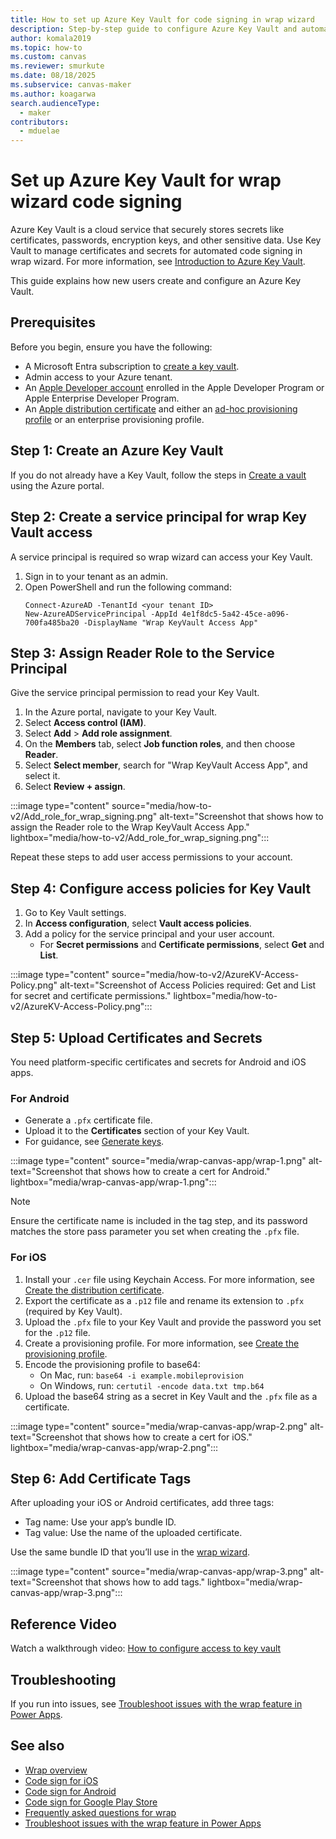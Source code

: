 ```yaml
---
title: How to set up Azure Key Vault for code signing in wrap wizard
description: Step-by-step guide to configure Azure Key Vault and automate code signing for native mobile apps in wrap wizard.
author: komala2019
ms.topic: how-to
ms.custom: canvas
ms.reviewer: smurkute
ms.date: 08/18/2025
ms.subservice: canvas-maker
ms.author: koagarwa
search.audienceType: 
  - maker
contributors:
  - mduelae
---
```


# Set up Azure Key Vault for wrap wizard code signing

Azure Key Vault is a cloud service that securely stores secrets like certificates, passwords, encryption keys, and other sensitive data. Use Key Vault to manage certificates and secrets for automated code signing in wrap wizard. For more information, see [Introduction to Azure Key Vault](/azure/key-vault/general/overview).  

This guide explains how new users create and configure an Azure Key Vault.

## Prerequisites

Before you begin, ensure you have the following:

- A Microsoft Entra subscription to [create a key vault](/azure/key-vault/general/quick-create-portal).
- Admin access to your Azure tenant.
- An [Apple Developer account](https://developer.apple.com) enrolled in the Apple Developer Program or Apple Enterprise Developer Program.
- An [Apple distribution certificate](code-sign-ios.md#create-distribution-certificate) and either an [ad-hoc provisioning profile](code-sign-ios.md#create-ios-provisioning-profile) or an enterprise provisioning profile.

## Step 1: Create an Azure Key Vault

If you do not already have a Key Vault, follow the steps in [Create a vault](/azure/key-vault/general/quick-create-portal#create-a-vault) using the Azure portal.

## Step 2: Create a service principal for wrap Key Vault access

A service principal is required so wrap wizard can access your Key Vault.

1. Sign in to your tenant as an admin.
2. Open PowerShell and run the following command:
   ```
   Connect-AzureAD -TenantId <your tenant ID>
   New-AzureADServicePrincipal -AppId 4e1f8dc5-5a42-45ce-a096-700fa485ba20 -DisplayName "Wrap KeyVault Access App"
   ```

## Step 3: Assign Reader Role to the Service Principal

Give the service principal permission to read your Key Vault.

1. In the Azure portal, navigate to your Key Vault.
2. Select **Access control (IAM)**.
3. Select **Add** > **Add role assignment**.  
4. On the **Members** tab, select **Job function roles**, and  then choose **Reader**.
5. Select **Select member**, search for "Wrap KeyVault Access App", and select it.
6. Select **Review + assign**.

:::image type="content" source="media/how-to-v2/Add_role_for_wrap_signing.png" alt-text="Screenshot that shows how to assign the Reader role to the Wrap KeyVault Access App." lightbox="media/how-to-v2/Add_role_for_wrap_signing.png":::

Repeat these steps to add user access permissions to your account.

## Step 4: Configure access policies for Key Vault

1. Go to Key Vault settings.
2. In **Access configuration**, select **Vault access policies**.
3. Add a policy for the service principal and your user account.
    - For **Secret permissions** and **Certificate permissions**, select **Get** and **List**.

:::image type="content" source="media/how-to-v2/AzureKV-Access-Policy.png" alt-text="Screenshot of Access Policies required: Get and List for secret and certificate permissions." lightbox="media/how-to-v2/AzureKV-Access-Policy.png":::

## Step 5: Upload Certificates and Secrets

You need platform-specific certificates and secrets for Android and iOS apps.

### For Android

- Generate a `.pfx` certificate file.
- Upload it to the **Certificates** section of your Key Vault.
- For guidance, see [Generate keys](code-sign-android.md#generate-key-and-signature-hash).

:::image type="content" source="media/wrap-canvas-app/wrap-1.png" alt-text="Screenshot that shows how to create a cert for Android." lightbox="media/wrap-canvas-app/wrap-1.png":::

> [!NOTE]
> Ensure the certificate name is included in the tag step, and its password matches the store pass parameter you set when creating the `.pfx` file.

### For iOS

1. Install your `.cer` file using Keychain Access. For more information, see [Create the distribution certificate](code-sign-ios.md#create-distribution-certificate).
2. Export the certificate as a `.p12` file and rename its extension to `.pfx` (required by Key Vault).
3. Upload the `.pfx` file to your Key Vault and provide the password you set for the `.p12` file.
4. Create a provisioning profile. For more information, see [Create the provisioning profile](code-sign-ios.md#create-ios-provisioning-profile).
5. Encode the provisioning profile to base64:
   - On Mac, run: `base64 -i example.mobileprovision`
   - On Windows, run: `certutil -encode data.txt tmp.b64`
6. Upload the base64 string as a secret in Key Vault and the `.pfx` file as a certificate.

:::image type="content" source="media/wrap-canvas-app/wrap-2.png" alt-text="Screenshot that shows how to create a cert for iOS." lightbox="media/wrap-canvas-app/wrap-2.png":::

## Step 6: Add Certificate Tags

After uploading your iOS or Android certificates, add three tags:

- Tag name: Use your app’s bundle ID.
- Tag value: Use the name of the uploaded certificate.

Use the same bundle ID that you’ll use in the [wrap wizard](wrap-how-to.md#3-choose-target-platform).

:::image type="content" source="media/wrap-canvas-app/wrap-3.png" alt-text="Screenshot that shows how to add tags." lightbox="media/wrap-canvas-app/wrap-3.png":::

## Reference Video

Watch a walkthrough video: [How to configure access to key vault](https://www.youtube.com/watch?v=QV5xAUoJDcA&t=7s)

## Troubleshooting

If you run into issues, see [Troubleshoot issues with the wrap feature in Power Apps](/troubleshoot/power-platform/power-apps/manage-apps-and-solutions/wrap-issues).

## See also

- [Wrap overview](overview.md)
- [Code sign for iOS](code-sign-ios.md)
- [Code sign for Android](code-sign-android.md)
- [Code sign for Google Play Store](https://developer.android.com/studio/publish/app-signing)
- [Frequently asked questions for wrap](faq.yml)
- [Troubleshoot issues with the wrap feature in Power Apps](/troubleshoot/power-platform/power-apps/manage-apps/wrap-issues)
